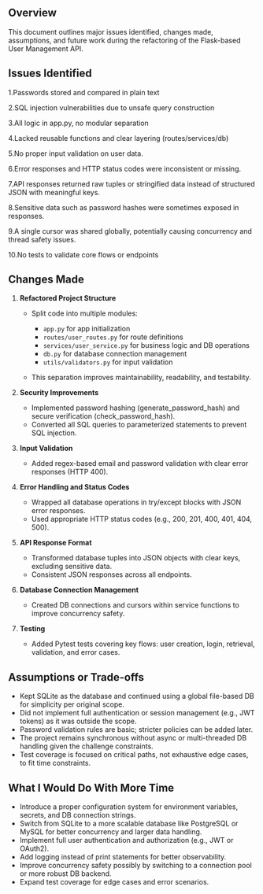 ## Overview
This document outlines major issues identified, changes made, assumptions, and future work during the refactoring of the Flask-based User Management API.

## Issues Identified

1.Passwords stored and compared in plain text

2.SQL injection vulnerabilities due to unsafe query construction

3.All logic in app.py, no modular separation

4.Lacked reusable functions and clear layering (routes/services/db)

5.No proper input validation on user data.

6.Error responses and HTTP status codes were inconsistent or missing.

7.API responses returned raw tuples or stringified data instead of structured JSON with meaningful keys.

8.Sensitive data such as password hashes were sometimes exposed in responses.

9.A single cursor was shared globally, potentially causing concurrency and thread safety issues.

10.No tests to validate core flows or endpoints

## Changes Made
1. **Refactored Project Structure**

   * Split code into multiple modules:

     * `app.py` for app initialization
     * `routes/user_routes.py` for route definitions
     * `services/user_service.py` for business logic and DB operations
     * `db.py` for database connection management
     * `utils/validators.py` for input validation
   * This separation improves maintainability, readability, and testability.

2. **Security Improvements**

   * Implemented password hashing (generate_password_hash) and secure verification (check_password_hash).
   * Converted all SQL queries to parameterized statements to prevent SQL injection.

3. **Input Validation**

   * Added regex-based email and password validation with clear error responses (HTTP 400).

4. **Error Handling and Status Codes**

   * Wrapped all database operations in try/except blocks with JSON error responses.
   * Used appropriate HTTP status codes (e.g., 200, 201, 400, 401, 404, 500).

5. **API Response Format**

   * Transformed database tuples into JSON objects with clear keys, excluding sensitive data.
   * Consistent JSON responses across all endpoints.

6. **Database Connection Management**

   * Created DB connections and cursors within service functions to improve concurrency safety.

7. **Testing**

   * Added Pytest tests covering key flows: user creation, login, retrieval, validation, and error cases.

   
## Assumptions or Trade-offs

* Kept SQLite as the database and continued using a global file-based DB for simplicity per original scope.
* Did not implement full authentication or session management (e.g., JWT tokens) as it was outside the scope.
* Password validation rules are basic; stricter policies can be added later.
* The project remains synchronous without async or multi-threaded DB handling given the challenge constraints.
* Test coverage is focused on critical paths, not exhaustive edge cases, to fit time constraints.


## What I Would Do With More Time

* Introduce a proper configuration system for environment variables, secrets, and DB connection strings.
* Switch from SQLite to a more scalable database like PostgreSQL or MySQL for better concurrency and larger data handling.
* Implement full user authentication and authorization (e.g., JWT or OAuth2).
* Add logging instead of print statements for better observability.
* Improve concurrency safety possibly by switching to a connection pool or more robust DB backend.
* Expand test coverage for edge cases and error scenarios.

